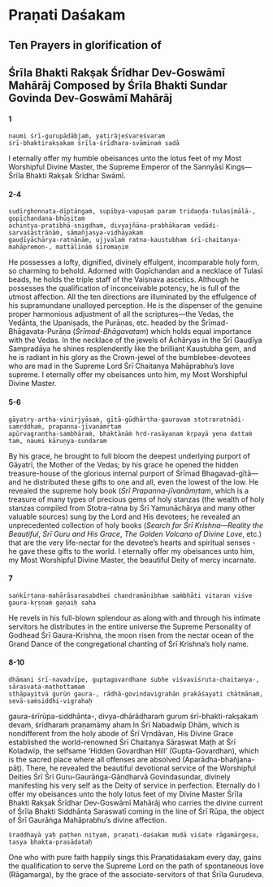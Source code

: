 # Praṇati Daśakam

## Ten Prayers in glorification of

## Śrīla Bhakti Rakṣak Śrīdhar Dev-Goswāmī Mahārāj Composed by Śrīla Bhakti Sundar Govinda Dev-Goswāmī Mahārāj

#### 1

    naumi śrī-gurupādābjaṁ, yatirājeśvareśvaram
    śrī-bhaktirakṣakam śrīla-śrīdhara-svāminaṁ sadā

I eternally offer my humble obeisances unto the lotus feet of my Most Worshipful Divine Master, the Supreme Emperor of the Sannyāsī Kings—Śrīla Bhakti Rakṣak Śrīdhar Swāmī.

#### 2-4

    sudīrghonnata-dīptāngaṁ, supībya-vapuṣaṁ param tridaṇḍa-tulasīmālā-, gopīchandana-bhūṣitam
    achintya-pratibhā-snigdhaṁ, divyajñāna-prabhākaram vedādi-sarvaśāstrānāṁ, sāmañjasya-vidhāyakam
    gauḍīyāchārya-ratnānām, ujjvalaṁ ratna-kaustubham śrī-chaitanya-mahāpremon-, mattālīnāṁ śiromaṇim

He possesses a lofty, dignified, divinely effulgent, incomparable holy form, so charming to behold. Adorned with Gopīchandan and a necklace of Tulasī beads, he holds the triple staff of the Vaiṣṇava ascetics.
Although he possesses the qualification of inconceivable potency, he is full of the utmost affection. All the ten directions are illuminated by the effulgence of his supramundane unalloyed perception. He is the dispenser of the genuine proper harmonious adjustment of all the scriptures—the Vedas, the Vedānta, the Upaniṣads, the Purāṇas, etc. headed by the Śrīmad-Bhāgavata-Purāṇa (*Śrīmad-Bhāgavatam*) which holds equal importance with the Vedas.
In the necklace of the jewels of Āchāryas in the Śrī Gauḍīya Sampradāya he shines resplendently like the brilliant Kaustubha gem, and he is radiant in his glory as the Crown-jewel of the bumblebee-devotees who are mad in the Supreme Lord Śrī Chaitanya Mahāprabhu’s love supreme. I eternally offer my obeisances unto him, my Most Worshipful Divine Master.

#### 5-6

    gāyatry-artha-vinirjyāsaṁ, gītā-gūḍhārtha-gauravam stotraratnādi-samṛddhaṁ, prapanna-jīvanāmṛtam
    apūrvagrantha-sambhāraṁ, bhaktānāṁ hṛd-rasāyanam kṛpayā yena dattaṁ taṁ, naumi kāruṇya-sundaram

By his grace, he brought to full bloom the deepest underlying purport of Gāyatrī, the Mother of the Vedas; by his grace he opened the hidden treasure-house of the glorious internal purport of Śrīmad Bhagavad-gītā—and he distributed these gifts to one and all, even the lowest of the low. He revealed the supreme holy book (*Śrī Prapanna-jīvanāmṛtam*, which is a treasure of many types of precious gems of holy stanzas (the wealth of holy stanzas compiled from Stotra-ratna by Śrī Yamunāchārya and many other valuable sources) sung by the Lord and His devotees; he revealed an unprecedented collection of holy books (*Search for Śrī Krishna—Reality the Beautiful*, *Śrī Guru and His Grace*, *The Golden Volcano of Divine Love*, etc.) that are the very life-nectar for the devotee’s hearts and spiritual senses - he gave these gifts to the world. I eternally offer my obeisances unto him, my Most Worshipful Divine Master, the beautiful Deity of mercy incarnate.

#### 7

    saṅkīrtana-mahārāsarasabdheś chandramānibham saṁbhāti vitaran viśve gaura-kṛṣṇaṁ gaṇaiḥ saha

He revels in his full-blown splendour as along with and through his intimate servitors he distributes in the entire universe the Supreme Personality of Godhead Śrī Gaura-Krishna, the moon risen from the nectar ocean of the Grand Dance of the congregational chanting of Śrī Krishna’s holy name.

#### 8-10

    dhāmani śrī-navadvīpe, guptagovardhane śubhe viśvaviśruta-chaitanya-, sārasvata-maṭhottamam
    sthāpayitvā gurūn gaura-, rādhā-govindavigrahān prakāśayati chātmānaṁ, sevā-saṁsiddhi-vigrahaḥ

gaura-śrīrūpa-siddhānta-, divya-dhārādharaṁ gurum śrī-bhakti-rakṣakaṁ devaṁ, śrīdharaṁ praṇamāmy aham
In Śrī Nabadwīp Dhām, which is nondifferent from the holy abode of Śrī Vṛndāvan, His Divine Grace established the world-renowned Śrī Chaitanya Sāraswat Maṭh at Śrī Koladwīp, the selfsame ‘Hidden Govardhan Hill’ (Gupta-Govardhan), which is the sacred place where all offenses are absolved (Aparādha-bhañjana-pāṭ). There, he revealed the beautiful devotional service of the Worshipful Deities Śrī Śrī Guru-Gaurāṅga-Gāndharvā Govindasundar, divinely manifesting his very self as the Deity of service in perfection. Eternally do I offer my obeisances unto the holy lotus feet of my Divine Master Śrīla Bhakti Rakṣak Śrīdhar Dev-Goswāmī Mahārāj who carries the divine current of Śrīla Bhakti Siddhānta Saraswatī coming in the line of Śrī Rūpa, the object of Śrī Gaurāṅga Mahāprabhu’s divine affection.

    śraddhayā yaḥ paṭhen nityaṁ, praṇati-daśakam mudā viśate rāgamārgeṣu, tasya bhakta-prasādataḥ

One who with pure faith happily sings this Praṇatidaśakam every day, gains the qualification to serve the Supreme Lord on the path of spontaneous love (Rāgamarga), by the grace of the associate-servitors of that Śrīla Gurudeva.

